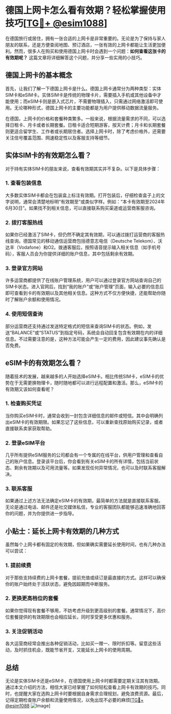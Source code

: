# 德国上网卡怎么看有效期？轻松掌握使用技巧[[TG💪+ @esim1088](https://t.me/s/esim1088)]

在德国旅行或居住，拥有一张合适的上网卡是非常重要的。无论是为了保持与家人朋友的联系，还是方便查阅地图、预订酒店，一张有效的上网卡都能让生活更加便利。然而，很多人在购买和使用德国上网卡时会遇到一个问题：**如何查看这张卡的有效期呢？** 这篇文章将详细解答这个问题，并分享一些实用的小技巧。

## 德国上网卡的基本概念

首先，让我们了解一下德国上网卡是什么。德国上网卡通常分为两种类型：实体SIM卡和eSIM卡。实体SIM卡是传统的物理卡片，需要插入手机或其他设备中才能使用；而eSIM卡则是嵌入式芯片，不需要物理插入，只需通过网络激活即可使用。无论哪种形式，德国上网卡的主要功能都是为用户提供移动数据流量服务。

在德国，上网卡的价格和套餐种类繁多。一般来说，根据流量需求的不同，可以选择日租卡、月卡或者长期套餐。日租卡适合短期游客，按天计费；月卡和长期套餐则更适合留学生、工作者或长期居住者。选择上网卡时，除了考虑价格外，还需要关注信号覆盖范围、网速稳定性以及客服支持等细节。

## 实体SIM卡的有效期怎么看？

对于持有实体SIM卡的朋友来说，查看有效期其实并不复杂。以下是具体步骤：

### 1. 查看包装信息
大多数实体SIM卡都会在包装盒上标注有效期。打开包装后，仔细检查盒子上的文字说明，通常会清楚地标明“有效期至”或类似字样。例如：“本卡有效期至2024年6月30日”。如果找不到相关信息，可以直接联系购买渠道或运营商客服咨询。

### 2. 拨打客服热线
如果你已经激活了SIM卡，但仍然不确定其有效期，可以通过拨打运营商的客服热线查询。德国常见的移动通信运营商包括德意志电信（Deutsche Telekom）、沃达丰（Vodafone）和O2。拨通客服后，按照语音提示输入相关信息（如手机号码），客服人员会为你提供详细的账户信息，其中包括剩余有效期。

### 3. 登录官方网站
许多运营商都提供了在线账户管理系统，用户可以通过登录官方网站查询自己的SIM卡状态。进入官网后，找到“我的账户”或“账户管理”页面，输入必要的信息后即可查看到卡的有效期以及其他相关信息。这种方式不仅方便快捷，还能帮助你随时了解账户余额和使用情况。

### 4. 使用短信查询
部分运营商还支持通过发送特定格式的短信来查询SIM卡的状态。例如，发送“BALANCE”或“STATUS”到指定号码，系统会自动回复包含有效期在内的详细信息。不过需要注意的是，这种方法可能会产生一定的费用，因此建议事先确认是否免费。

## eSIM卡的有效期怎么看？

随着技术的发展，越来越多的人开始选择eSIM卡。相比传统SIM卡，eSIM卡的优势在于无需更换物理卡，随时随地都可以进行远程配置和激活。那么，eSIM卡的有效期又该如何查看呢？

### 1. 检查购买凭证
当你购买eSIM卡时，通常会收到一封包含详细信息的邮件或短信。其中会明确列出eSIM卡的有效期限。如果忘记了这些信息，可以重新查找原始购买记录，或者直接联系卖家获取帮助。

### 2. 登录eSIM平台
几乎所有提供eSIM服务的公司都会有一个专属的在线平台，供用户管理和查看自己的账户信息。登录该平台后，你会看到有关eSIM卡的所有详情，包括当前状态、剩余有效期以及可用流量等。如果发现任何异常情况，也可以及时联系客服解决。

### 3. 联系客服
如果通过上述方法无法确定eSIM卡的有效期，最简单的方法就是直接联系客服。无论是通过电话、邮件还是社交媒体私信，专业的客服团队都能够迅速准确地回答你的问题，并为你提供进一步指导。

## 小贴士：延长上网卡有效期的几种方式

虽然每个上网卡都有固定的有效期，但如果确实需要延长使用时间，也有几种办法可以尝试：

### 1. 提前续费
对于那些支持续费的上网卡套餐，提前充值或续订是最直接的方式。这样可以确保你的账户始终处于活跃状态，避免因超期而中断服务。

### 2. 更换更高档位的套餐
如果你觉得现有套餐不够用，不妨考虑升级到更高级别的套餐。通常情况下，高价位套餐提供的有效期限也会相应延长，同时享受更多优惠和服务。

### 3. 关注促销活动
各大运营商经常会推出各种促销活动，比如买一赠一、限时折扣等。留意这些活动，及时抓住机会，既能节省开支，又能延长上网卡的使用周期。

## 总结

无论是实体SIM卡还是eSIM卡，在德国使用上网卡时都需要定期关注其有效期。通过本文介绍的方法，相信大家已经掌握了如何轻松查看上网卡有效期的技巧。同时，也提醒大家在选购上网卡时要根据自身需求合理规划，避免浪费资源。最后，记得定期检查账户余额和流量使用情况，以免出现不必要的麻烦[[TG💪+ @esim1088](https://t.me/s/esim1088) ![Image](https://i.postimg.cc/4NQfJmqS/Snipaste-2025-05-13-00-14-12.png)]